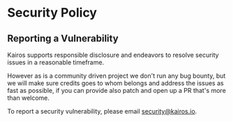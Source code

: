 # Security Policy

## Reporting a Vulnerability

Kairos supports responsible disclosure and endeavors to resolve security issues in a reasonable timeframe. 

However as is a community driven project we don't run any bug bounty, but we will make sure credits goes to whom belongs and address the issues as fast as possible, if you can provide also patch and open up a PR that's more than welcome.

To report a security vulnerability, please email security@kairos.io. 